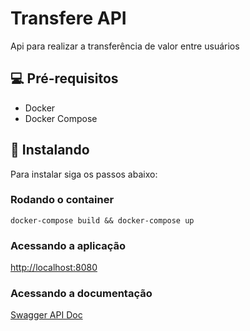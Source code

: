 # Transfere API
Api para realizar a transferência de valor entre usuários

## 💻 Pré-requisitos
* Docker
* Docker Compose

## 🚀 Instalando
Para instalar siga os passos abaixo:

### Rodando o container
```
docker-compose build && docker-compose up
```

### Acessando a aplicação
[http://localhost:8080](http://localhost:8080)

### Acessando a documentação
[Swagger API Doc](http://localhost:8080/docs/)